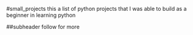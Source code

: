 #small_projects
this a list of python projects that I was able to build as a beginner in learning python

##subheader
follow for more 

